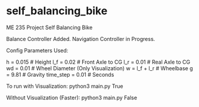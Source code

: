 # self_balancing_bike
ME 235 Project Self Balancing Bike

Balance Controller Added. Navigation Controller in Progress.

Config Parameters Used:

h = 0.015 # Height
l_f = 0.02 # Front Axle to CG
l_r = 0.01 # Real Axle to CG
wd = 0.01 # Wheel Diameter (Only Visualization)
w = l_f + l_r # Wheelbase
g = 9.81 # Gravity 
time_step = 0.01 # Seconds

To run with Visualization:
python3 main.py True

Without Visualization (Faster):
python3 main.py False
